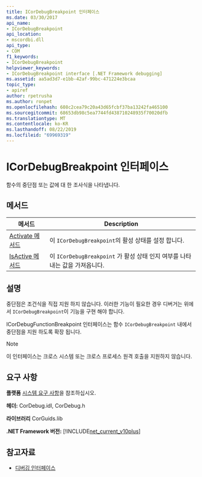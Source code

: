 ```yaml
---
title: ICorDebugBreakpoint 인터페이스
ms.date: 03/30/2017
api_name:
- ICorDebugBreakpoint
api_location:
- mscordbi.dll
api_type:
- COM
f1_keywords:
- ICorDebugBreakpoint
helpviewer_keywords:
- ICorDebugBreakpoint interface [.NET Framework debugging]
ms.assetid: aa5ad3d7-e1bb-42af-99bc-471224e3bcaa
topic_type:
- apiref
author: rpetrusha
ms.author: ronpet
ms.openlocfilehash: 608c2cea79c20a43d65fcbf37ba13242fa465100
ms.sourcegitcommit: 68653db98c5ea7744fd438710248935f70020dfb
ms.translationtype: MT
ms.contentlocale: ko-KR
ms.lasthandoff: 08/22/2019
ms.locfileid: "69969319"
---
```

# <a name="icordebugbreakpoint-interface"></a>ICorDebugBreakpoint 인터페이스

함수의 중단점 또는 값에 대 한 조사식을 나타냅니다.  
  
## <a name="methods"></a>메서드  
  
|메서드|Description|  
|------------|-----------------|  
|[Activate 메서드](../../../../docs/framework/unmanaged-api/debugging/icordebugbreakpoint-activate-method.md)|이 `ICorDebugBreakpoint`의 활성 상태를 설정 합니다.|  
|[IsActive 메서드](../../../../docs/framework/unmanaged-api/debugging/icordebugbreakpoint-isactive-method.md)|이 `ICorDebugBreakpoint` 가 활성 상태 인지 여부를 나타내는 값을 가져옵니다.|  
  
## <a name="remarks"></a>설명  
 중단점은 조건식을 직접 지원 하지 않습니다. 이러한 기능이 필요한 경우 디버거는 위에서 `ICorDebugBreakpoint`이 기능을 구현 해야 합니다.  
  
 ICorDebugFunctionBreakpoint 인터페이스는 함수 `ICorDebugBreakpoint` 내에서 중단점을 지원 하도록 확장 됩니다.  
  
> [!NOTE]
> 이 인터페이스는 크로스 시스템 또는 크로스 프로세스 원격 호출을 지원하지 않습니다.  
  
## <a name="requirements"></a>요구 사항  
 **플랫폼** [시스템 요구 사항](../../../../docs/framework/get-started/system-requirements.md)을 참조하십시오.  
  
 **헤더:** CorDebug.idl, CorDebug.h  
  
 **라이브러리** CorGuids.lib  
  
 **.NET Framework 버전:** [!INCLUDE[net_current_v10plus](../../../../includes/net-current-v10plus-md.md)]  
  
## <a name="see-also"></a>참고자료

- [디버깅 인터페이스](../../../../docs/framework/unmanaged-api/debugging/debugging-interfaces.md)
